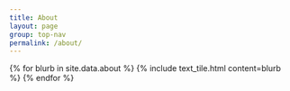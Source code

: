 ```yaml
---
title: About
layout: page
group: top-nav
permalink: /about/
---
```


{% for blurb in site.data.about %}
  {% include text_tile.html content=blurb %}
{% endfor %}
